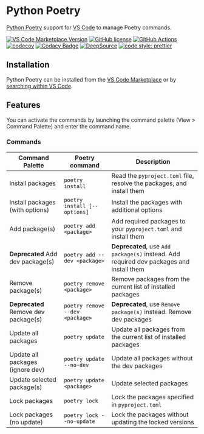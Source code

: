 # Python Poetry

[Python Poetry](https://python-poetry.org/) support for [VS Code](https://code.visualstudio.com/) to manage Poetry commands.

[![VS Code Marketplace Version](https://img.shields.io/visual-studio-marketplace/v/zeshuaro.vscode-python-poetry)](https://marketplace.visualstudio.com/items?itemName=zeshuaro.vscode-python-poetry)
[![GitHub license](https://img.shields.io/github/license/zeshuaro/vscode-poetry)](https://github.com/zeshuaro/vscode-poetry/blob/main/LICENSE)
[![GitHub Actions](https://github.com/zeshuaro/vscode-poetry/actions/workflows/github-actions.yml/badge.svg)](https://github.com/zeshuaro/vscode-poetry/actions/workflows/github-actions.yml)
[![codecov](https://codecov.io/gh/zeshuaro/vscode-poetry/branch/main/graph/badge.svg?token=JNWUUW0XDE)](https://codecov.io/gh/zeshuaro/vscode-poetry)
[![Codacy Badge](https://app.codacy.com/project/badge/Grade/49b5ec82beee426dbfacab87311960ee)](https://www.codacy.com/gh/zeshuaro/vscode-poetry/dashboard?utm_source=github.com&amp;utm_medium=referral&amp;utm_content=zeshuaro/vscode-poetry&amp;utm_campaign=Badge_Grade)
[![DeepSource](https://deepsource.io/gh/zeshuaro/vscode-poetry.svg/?label=active+issues&token=qCAmnymVcLjqZmQOIYGhkArV)](https://deepsource.io/gh/zeshuaro/vscode-poetry/?ref=repository-badge)
[![code style: prettier](https://img.shields.io/badge/code_style-prettier-ff69b4.svg)](https://github.com/prettier/prettier)

## Installation

Python Poetry can be installed from the [VS Code Marketplace](https://marketplace.visualstudio.com/items?itemName=zeshuaro.vscode-python-poetry) or by [searching within VS Code](https://code.visualstudio.com/docs/editor/extension-gallery#_search-for-an-extension).

## Features

You can activate the commands by launching the command palette (View > Command Palette) and enter the command name.

### Commands

| Command Palette                      | Poetry command                  | Description                                                                              |
| ------------------------------------ | ------------------------------- | ---------------------------------------------------------------------------------------- |
| Install packages                     | `poetry install`                | Read the `pyproject.toml` file, resolve the packages, and install them                   |
| Install packages (with options)      | `poetry install [--options]`    | Install the packages with additional options                                             |
| Add package(s)                       | `poetry add <package>`          | Add required packages to your `pyproject.toml` and install them                          |
| **Deprecated** Add dev package(s)    | `poetry add --dev <package>`    | **Deprecated**, use `Add package(s)` instead. Add required dev packages and install them |
| Remove package(s)                    | `poetry remove <package>`       | Remove packages from the current list of installed packages                              |
| **Deprecated** Remove dev package(s) | `poetry remove --dev <package>` | **Deprecated**, use `Remove package(s)` instead. Remove dev packages                     |
| Update all packages                  | `poetry update`                 | Update all packages from the current list of installed packages                          |
| Update all packages (ignore dev)     | `poetry update --no-dev`        | Update all packages without the dev packages                                             |
| Update selected package(s)           | `poetry update <package>`       | Update selected packages                                                                 |
| Lock packages                        | `poetry lock`                   | Lock the packages specified in `pyproject.toml`                                          |
| Lock packages (no update)            | `poetry lock --no-update`       | Lock the packages without updating the locked versions                                   |
